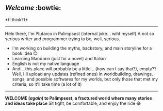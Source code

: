 ## ***Welcome*** :bowtie:

<p>*(I think?)*</p>

---

Helo there, I'm Plutarco in Palimpsest (internal joke... wiht myself)
A not so serious writer and programmer trying to be, well, serious.

- I'm working on building the myths, backstory, and main storyline for a book idea 😉
- Learning Mandarin (just for a novel) and Italian
- English is not my native language
- And... this place will probably be a little... (how can I say that?), empty??
Well, I'll upload any updates (refined ones) in worldbuilding, drawings, songs, and possible softwares for my worlds, but only those that met my criteria, so it'll take time (a lot of it)
---

**WELCOME (*again*) to Palimpsest, a fractured world where many stories and ideas take place**
Sit tight, be comfortable, and enjoy the ride 😁
